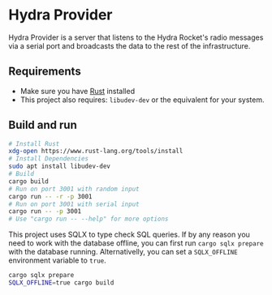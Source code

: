 # Hydra Provider

Hydra Provider is a server that listens to the Hydra Rocket's radio messages via a serial port and broadcasts the data to the rest of the infrastructure.

## Requirements

- Make sure you have [Rust](https://www.rust-lang.org/tools/install) installed
- This project also requires: `libudev-dev` or the equivalent for your system.

## Build and run

```bash
# Install Rust
xdg-open https://www.rust-lang.org/tools/install
# Install Dependencies
sudo apt install libudev-dev
# Build
cargo build
# Run on port 3001 with random input
cargo run -- -r -p 3001
# Run on port 3001 with serial input
cargo run -- -p 3001
# Use "cargo run -- --help" for more options
```

This project uses SQLX to type check SQL queries. If by any reason you need to work with the database offline, you can first run `cargo sqlx prepare` with the database running. Alternativelly, you can set a `SQLX_OFFLINE` environment variable to `true`.

```bash
cargo sqlx prepare
SQLX_OFFLINE=true cargo build
```

